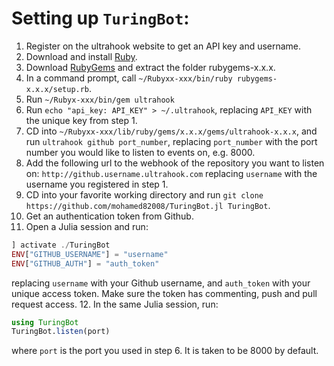 # Setting up `TuringBot`:

1. Register on the ultrahook website to get an API key and username.
2. Download and install [Ruby](https://www.ruby-lang.org/en/downloads/). 
3. Download [RubyGems](https://rubygems.org/pages/download) and extract the folder rubygems-x.x.x.
4. In a command prompt, call `~/Rubyxx-xxx/bin/ruby rubygems-x.x.x/setup.rb`.
5. Run `~/Rubyx-xxx/bin/gem ultrahook`
6. Run `echo "api_key: API_KEY" > ~/.ultrahook`, replacing `API_KEY` with the unique key from step 1.
7. CD into `~/Rubyxx-xxx/lib/ruby/gems/x.x.x/gems/ultrahook-x.x.x`, and run `ultrahook github port_number`, replacing `port_number` with the port number you would like to listen to events on, e.g. 8000.
8. Add the following url to the webhook of the repository you want to listen on: `http://github.username.ultrahook.com` replacing `username` with the username you registered in step 1.
9. CD into your favorite working directory and run `git clone https://github.com/mohamed82008/TuringBot.jl TuringBot`.
10. Get an authentication token from Github.
11. Open a Julia session and run:
```julia
] activate ./TuringBot
ENV["GITHUB_USERNAME"] = "username"
ENV["GITHUB_AUTH"] = "auth_token"
```
replacing `username` with your Github username, and `auth_token` with your unique access token. Make sure the token has commenting, push and pull request access.
12. In the same Julia session, run:
```julia
using TuringBot
TuringBot.listen(port)
```
where `port` is the port you used in step 6. It is taken to be 8000 by default.
